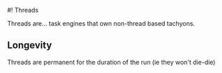 #! Threads

Threads are... task engines that own non-thread based tachyons.

## Longevity

Threads are permanent for the duration of the run (ie they won't die-die)



